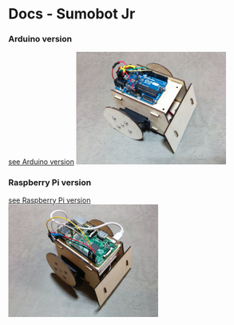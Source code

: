 # Docs - Sumobot Jr

### Arduino version
[see Arduino version](https://github.com/FabLabKannai/SumobotJr/tree/master/docs/arduino/)
<img src="https://github.com/FabLabKannai/SumobotJr/blob/master/docs/arduino_ver.jpg" width="300" /> <br/>

### Raspberry Pi version
[see Raspberry Pi version](https://github.com/FabLabKannai/SumobotJr/tree/master/docs/raspi/) <br>
<img src="https://github.com/FabLabKannai/SumobotJr/blob/master/docs/raspi_ver.jpg" width="300" /> <br/>
